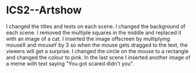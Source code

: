 # ICS2--Artshow
I changed the titles and texts on each scene. I changed the background of each scene. I removed the multiple squares
in the middle and replaced it with an image of a cat. I inserted the image offscreen by multiplying mouseX and mouseY by 3 so when the 
mouse gets dragged to the text, the viewers will get a surprise. I changed the circle on the mouse to a rectangle and changed the
colour to pink. In the last scene I inserted another image of a meme with text saying "You got scared didn't you".

